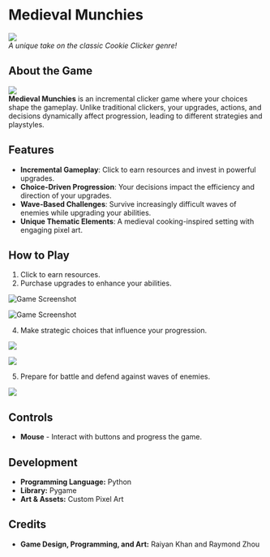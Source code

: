 # Medieval Munchies

![](https://media.discordapp.net/attachments/1354147594628239430/1354148792491839660/image.png?ex=67e43cd6&is=67e2eb56&hm=40feacea6ee1e0f06da13530179d10efdc51aa7d0b08743e1b3e53421946b0b9&=&format=webp&quality=lossless)  
*A unique take on the classic Cookie Clicker genre!*

## About the Game
![](https://media.discordapp.net/attachments/1354147594628239430/1354153683356483644/image.png?ex=67e44165&is=67e2efe5&hm=ee771d09fe0f364767b01ab070ccb17822ac51e46f9eea7e55232f7ebb2bb328&=&format=webp&quality=lossless)  
**Medieval Munchies** is an incremental clicker game where your choices shape the gameplay. Unlike traditional clickers, your upgrades, actions, and decisions dynamically affect progression, leading to different strategies and playstyles.

## Features
- **Incremental Gameplay**: Click to earn resources and invest in powerful upgrades.
- **Choice-Driven Progression**: Your decisions impact the efficiency and direction of your upgrades.
- **Wave-Based Challenges**: Survive increasingly difficult waves of enemies while upgrading your abilities.
- **Unique Thematic Elements**: A medieval cooking-inspired setting with engaging pixel art.

## How to Play
1. Click to earn resources.
2. Purchase upgrades to enhance your abilities.
   
![Game Screenshot](https://media.discordapp.net/attachments/1354147594628239430/1354148851430457375/image.png?ex=67e43ce5&is=67e2eb65&hm=255fb393daffcf7f264daf026e4112ce7f49137ebf317b01fa621647101496e9&=&format=webp&quality=lossless)

![Game Screenshot](https://media.discordapp.net/attachments/1354147594628239430/1354148905855750174/image.png?ex=67e43cf2&is=67e2eb72&hm=a1ac425bedf3ac32948619ec22b4ca78fd063127294b60a58047b3f2d5b85ac6&=&format=webp&quality=lossless)

4. Make strategic choices that influence your progression.

![](https://media.discordapp.net/attachments/1354147594628239430/1354149171279691806/image.png?ex=67e43d31&is=67e2ebb1&hm=113ac9fb84737d65ab2f3d98c4bdab913e445181b22eeed6e0ec9c6d4271c09a&=&format=webp&quality=lossless)

![](https://media.discordapp.net/attachments/1354147594628239430/1354149407053844490/image.png?ex=67e43d69&is=67e2ebe9&hm=f33e14979f5b64680384f080317c3705771e78da82a1ae5f9bcbc73fc977a456&=&format=webp&quality=lossless)

5. Prepare for battle and defend against waves of enemies.

![](https://media.discordapp.net/attachments/1354147594628239430/1354149734989692928/image.png?ex=67e43db7&is=67e2ec37&hm=14fcd703c066719b3d531ca61b64db73180bee8c87c9d89e2ad4bfa57acb692f&=&format=webp&quality=lossless)

## Controls
- **Mouse** - Interact with buttons and progress the game.

## Development
- **Programming Language:** Python
- **Library:** Pygame
- **Art & Assets:** Custom Pixel Art

## Credits
- **Game Design, Programming, and Art:** Raiyan Khan and Raymond Zhou
